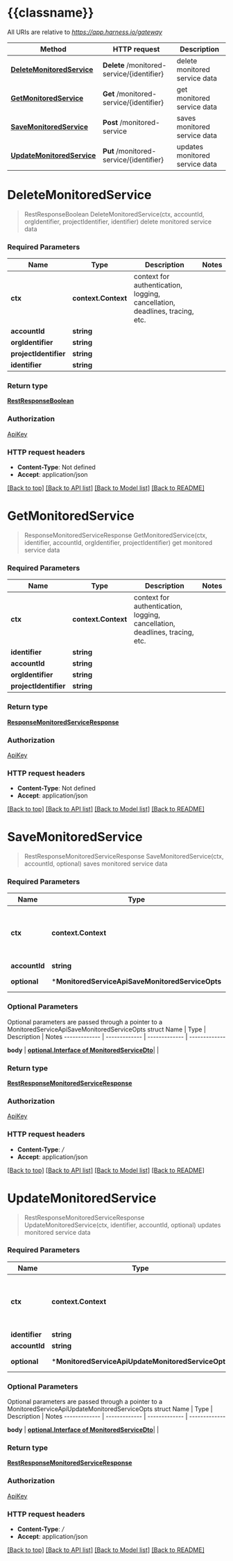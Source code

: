 # {{classname}}

All URIs are relative to *https://app.harness.io/gateway*
 
Method | HTTP request | Description
------------- | ------------- | -------------
[**DeleteMonitoredService**](MonitoredServiceApi.md#DeleteMonitoredService) | **Delete** /monitored-service/{identifier} | delete monitored service data 
[**GetMonitoredService**](MonitoredServiceApi.md#GetMonitoredService) | **Get** /monitored-service/{identifier} | get monitored service data 
[**SaveMonitoredService**](MonitoredServiceApi.md#SaveMonitoredService) | **Post** /monitored-service | saves monitored service data
[**UpdateMonitoredService**](MonitoredServiceApi.md#UpdateMonitoredService) | **Put** /monitored-service/{identifier} | updates monitored service data

# **DeleteMonitoredService**
> RestResponseBoolean DeleteMonitoredService(ctx, accountId, orgIdentifier, projectIdentifier, identifier)
delete monitored service data 

### Required Parameters

Name | Type | Description  | Notes
------------- | ------------- | ------------- | -------------
 **ctx** | **context.Context** | context for authentication, logging, cancellation, deadlines, tracing, etc.
  **accountId** | **string**|  | 
  **orgIdentifier** | **string**|  | 
  **projectIdentifier** | **string**|  | 
  **identifier** | **string**|  | 

### Return type

[**RestResponseBoolean**](RestResponseBoolean.md)

### Authorization

[ApiKey](../README.md#ApiKey)

### HTTP request headers

 - **Content-Type**: Not defined
 - **Accept**: application/json

[[Back to top]](#) [[Back to API list]](../README.md#documentation-for-api-endpoints) [[Back to Model list]](../README.md#documentation-for-models) [[Back to README]](../README.md)

# **GetMonitoredService**
> ResponseMonitoredServiceResponse GetMonitoredService(ctx, identifier, accountId, orgIdentifier, projectIdentifier)
get monitored service data 

### Required Parameters

Name | Type | Description  | Notes
------------- | ------------- | ------------- | -------------
 **ctx** | **context.Context** | context for authentication, logging, cancellation, deadlines, tracing, etc.
  **identifier** | **string**|  | 
  **accountId** | **string**|  | 
  **orgIdentifier** | **string**|  | 
  **projectIdentifier** | **string**|  | 

### Return type

[**ResponseMonitoredServiceResponse**](ResponseMonitoredServiceResponse.md)

### Authorization

[ApiKey](../README.md#ApiKey)

### HTTP request headers

 - **Content-Type**: Not defined
 - **Accept**: application/json

[[Back to top]](#) [[Back to API list]](../README.md#documentation-for-api-endpoints) [[Back to Model list]](../README.md#documentation-for-models) [[Back to README]](../README.md)

# **SaveMonitoredService**
> RestResponseMonitoredServiceResponse SaveMonitoredService(ctx, accountId, optional)
saves monitored service data

### Required Parameters

Name | Type | Description  | Notes
------------- | ------------- | ------------- | -------------
 **ctx** | **context.Context** | context for authentication, logging, cancellation, deadlines, tracing, etc.
  **accountId** | **string**|  | 
 **optional** | ***MonitoredServiceApiSaveMonitoredServiceOpts** | optional parameters | nil if no parameters

### Optional Parameters
Optional parameters are passed through a pointer to a MonitoredServiceApiSaveMonitoredServiceOpts struct
Name | Type | Description  | Notes
------------- | ------------- | ------------- | -------------

 **body** | [**optional.Interface of MonitoredServiceDto**](MonitoredServiceDto.md)|  | 

### Return type

[**RestResponseMonitoredServiceResponse**](RestResponseMonitoredServiceResponse.md)

### Authorization

[ApiKey](../README.md#ApiKey)

### HTTP request headers

 - **Content-Type**: */*
 - **Accept**: application/json

[[Back to top]](#) [[Back to API list]](../README.md#documentation-for-api-endpoints) [[Back to Model list]](../README.md#documentation-for-models) [[Back to README]](../README.md)

# **UpdateMonitoredService**
> RestResponseMonitoredServiceResponse UpdateMonitoredService(ctx, identifier, accountId, optional)
updates monitored service data

### Required Parameters

Name | Type | Description  | Notes
------------- | ------------- | ------------- | -------------
 **ctx** | **context.Context** | context for authentication, logging, cancellation, deadlines, tracing, etc.
  **identifier** | **string**|  | 
  **accountId** | **string**|  | 
 **optional** | ***MonitoredServiceApiUpdateMonitoredServiceOpts** | optional parameters | nil if no parameters

### Optional Parameters
Optional parameters are passed through a pointer to a MonitoredServiceApiUpdateMonitoredServiceOpts struct
Name | Type | Description  | Notes
------------- | ------------- | ------------- | -------------


 **body** | [**optional.Interface of MonitoredServiceDto**](MonitoredServiceDto.md)|  | 

### Return type

[**RestResponseMonitoredServiceResponse**](RestResponseMonitoredServiceResponse.md)

### Authorization

[ApiKey](../README.md#ApiKey)

### HTTP request headers

 - **Content-Type**: */*
 - **Accept**: application/json

[[Back to top]](#) [[Back to API list]](../README.md#documentation-for-api-endpoints) [[Back to Model list]](../README.md#documentation-for-models) [[Back to README]](../README.md)

